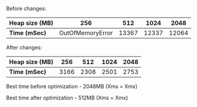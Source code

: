 Before changes:

| Heap size (MB)     | 256              | 512   | 1024  | 2048  |
|--------------------|------------------|-------|-------|-------|
| <b>Time (mSec)<b/> | OutOfMemoryError | 13367 | 12337 | 12064 |


After changes:

| Heap size (MB)     | 256  | 512  | 1024 | 2048 |
|--------------------|------|------|------|------|
| <b>Time (mSec)<b/> | 3166 | 2308 | 2501 | 2753 |

Best time before optimization - 2048MB (Xms = Xmx)

Best time after optimization - 512MB (Xms = Xmx)